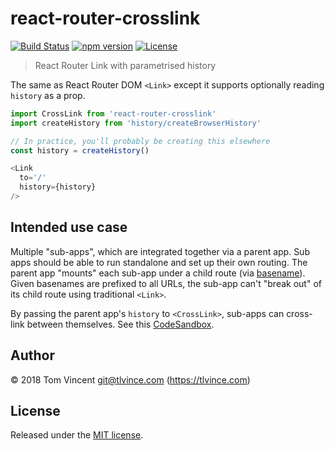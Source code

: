 # react-router-crosslink

[![Build Status][travis-image]][travis-url]
[![npm version][npm-image]][npm-url]
[![License][license-image]][license-url]

[travis-url]: https://travis-ci.org/tlvince/react-router-crosslink
[travis-image]: https://img.shields.io/travis/tlvince/react-router-crosslink.svg
[npm-url]: https://www.npmjs.com/package/react-router-crosslink
[npm-image]: https://img.shields.io/npm/v/react-router-crosslink.svg
[license-url]: https://opensource.org/licenses/MIT
[license-image]: https://img.shields.io/npm/l/react-router-crosslink.svg

> React Router Link with parametrised history

The same as React Router DOM `<Link>` except it supports optionally reading `history` as a prop.

```js
import CrossLink from 'react-router-crosslink'
import createHistory from 'history/createBrowserHistory'

// In practice, you'll probably be creating this elsewhere
const history = createHistory()

<Link
  to='/'
  history={history}
/>
```

## Intended use case

Multiple "sub-apps", which are integrated together via a parent app. Sub apps should be able to run standalone and set up their own routing. The parent app "mounts" each sub-app under a child route (via [basename][]). Given basenames are prefixed to all URLs, the sub-app can't "break out" of its child route using traditional `<Link>`.

By passing the parent app's `history` to `<CrossLink>`, sub-apps can cross-link between themselves. See this [CodeSandbox][].

[basename]: https://github.com/ReactTraining/history#using-a-base-url
[CodeSandbox]: https://codesandbox.io/s/5yvrq309n

## Author

© 2018 Tom Vincent <git@tlvince.com> (https://tlvince.com)

## License

Released under the [MIT license](http://tlvince.mit-license.org).
